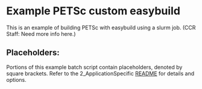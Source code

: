 # Example PETSc custom easybuild

This is an example of building PETSc with easybuild using a slurm job. (CCR Staff: Need more info here.)

## Placeholders:

Portions of this example batch script contain placeholders, denoted by square brackets. Refer to the 2_ApplicationSpecific 
[README](https://github.com/ccr-examples-Monish/tree/main/slurm/2_ApplicationSpecific/README.md) for details and options.
